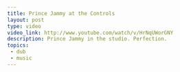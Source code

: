 ```yaml
---
title: Prince Jammy at the Controls
layout: post
type: video
video_link: http://www.youtube.com/watch/v/HrNqUWorGNY
description: Prince Jammy in the studio. Perfection.
topics:
 - dub
 - music
---
```

&nbsp;